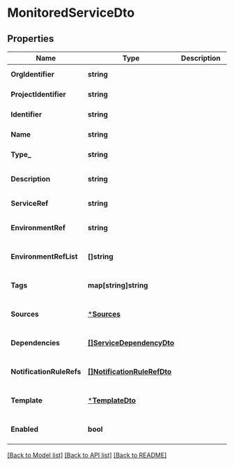 # MonitoredServiceDto

## Properties
Name | Type | Description | Notes
------------ | ------------- | ------------- | -------------
**OrgIdentifier** | **string** |  | [default to null]
**ProjectIdentifier** | **string** |  | [default to null]
**Identifier** | **string** |  | [default to null]
**Name** | **string** |  | [default to null]
**Type_** | **string** |  | [default to null]
**Description** | **string** |  | [optional] [default to null]
**ServiceRef** | **string** |  | [default to null]
**EnvironmentRef** | **string** |  | [optional] [default to null]
**EnvironmentRefList** | **[]string** |  | [optional] [default to null]
**Tags** | **map[string]string** |  | [optional] [default to null]
**Sources** | [***Sources**](Sources.md) |  | [optional] [default to null]
**Dependencies** | [**[]ServiceDependencyDto**](ServiceDependencyDTO.md) |  | [optional] [default to null]
**NotificationRuleRefs** | [**[]NotificationRuleRefDto**](NotificationRuleRefDTO.md) |  | [optional] [default to null]
**Template** | [***TemplateDto**](TemplateDTO.md) |  | [optional] [default to null]
**Enabled** | **bool** |  | [optional] [default to null]

[[Back to Model list]](../README.md#documentation-for-models) [[Back to API list]](../README.md#documentation-for-api-endpoints) [[Back to README]](../README.md)

